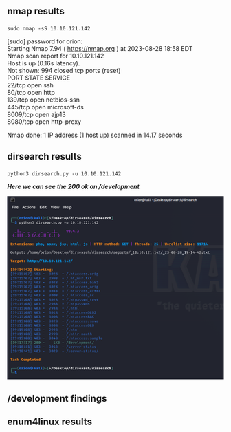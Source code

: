 
## nmap results


`sudo nmap -sS 10.10.121.142`  

[sudo] password for orion:   
Starting Nmap 7.94 ( https://nmap.org ) at 2023-08-28 18:58 EDT  
Nmap scan report for 10.10.121.142  
Host is up (0.16s latency).  
Not shown: 994 closed tcp ports (reset)  
PORT     STATE SERVICE  
22/tcp   open  ssh  
80/tcp   open  http  
139/tcp  open  netbios-ssn  
445/tcp  open  microsoft-ds  
8009/tcp open  ajp13  
8080/tcp open  http-proxy                                                                                                                               

Nmap done: 1 IP address (1 host up) scanned in 14.17 seconds  



## dirsearch results

`python3 dirsearch.py -u 10.10.121.142` 

**_Here we can see the 200 ok on /development_**

![dirsearch screenshot](photos/dirsearch.png)

## /development findings

## enum4linux results






